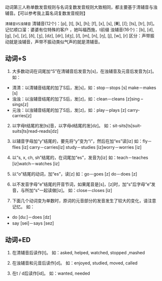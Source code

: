 动词第三人称单数发音规则与名词复数发音规则大致相同，都主要基于清辅音与浊辅音。【可以参考我上篇名词复数发音规则】

`清辅音VS浊辅音`
清辅音(12个)：[p], [t], [k], [h]; [f], [x], [s], [𝛉], [ꭍ]; [ts], [tr], [tꭍ]。记忆顺口溜：婆婆有位特殊的客户 ，她叫福西施，t前缀
浊辅音(16个)：[b], [d], [g], [v], [z], [ð], [ʒ], [dz], [dr], [dʒ], [𝑙], [m], [n], [ŋ], [j], [w], [r]
区分：声带振动就是浊辅音，声带不振动类似气声的就是清辅音。

## 动词+S
1. 大多数动词在词尾加“S”在清辅音后发音为[s]，在浊辅音及元音后发音为[z]。
如：
* 清清：以清辅音结尾的加了S后，发[s]，如：stop－stops [s]  make－makes [s] 
* 浊浊：以浊辅音结尾的加了S后，发[z]，如：clean－cleans [z]sing – sings[z] 
* 元浊：以浊辅音结尾的加了S后，发[z]，如：play－plays [z] carry-carries[z]
  
2. 以字母t结尾的发[ts]音，以字母d结尾的发[dz]。
如：sit-sits[ts]suit-suits[ts]read-reads[dz] 

3. 以辅音字母加“y”结尾的，要先将“y”变为“i”，然后在加“es”读[iz] 
如：fly－flies [iz] carry－carries[iz]  study－studies [iz]worry－worries  [iz]

4. 以“s, x, ch, sh”结尾的，在词尾加“es”，发音为[iz] 
如：teach－teaches [iz]watch－watches [iz]

5. 以“o”结尾的动词，加“es”，读[z] 
如：go－goes [z] do－does [z]

6. 以不发音字母“e”结尾的开音节词，如果尾音是[s]，[z]时，加“s”后字母“e”发音，与所加“s”一起读做[iz]。
如：close－closes [iz]

7. 下面几个动词变为单数时，原词的元音部分的发音发生了较大的变化，请注意记忆。
如：
* do [du:]－does [dz]  
* say [sei]－says [sez]  

## 动词+ED
1. 在清辅音后读作[t]。
如：asked, helped, watched, stopped  ,mashed

2. 在浊辅音和元音后读作[d]。
如：enjoyed, studied, moved, called  

3. 在t / d后读作[id]。
如：wanted, needed  
